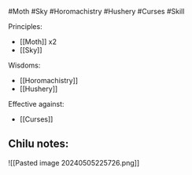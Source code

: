 #Moth #Sky #Horomachistry #Hushery #Curses #Skill 

Principles:
- [[Moth]] x2
- [[Sky]]

Wisdoms:
- [[Horomachistry]]
- [[Hushery]]

Effective against:
- [[Curses]]

Chilu notes:
- 

![[Pasted image 20240505225726.png]]
